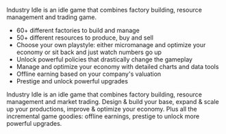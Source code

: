 Industry Idle is an idle game that combines factory building, resource management and trading game.

-   60+ different factories to build and manage
-   50+ different resources to produce, buy and sell
-   Choose your own playstyle: either micromanage and optimize your economy or sit back and just watch numbers go up
-   Unlock powerful policies that drastically change the gameplay
-   Manage and optimize your economy with detailed charts and data tools
-   Offline earning based on your company's valuation
-   Prestige and unlock powerful upgrades

Industry Idle is an idle game that combines factory building, resource management and market trading. Design & build your base, expand & scale up your productions, improve & optimize your economy. Plus all the incremental game goodies: offline earnings, prestige to unlock more powerful upgrades.

